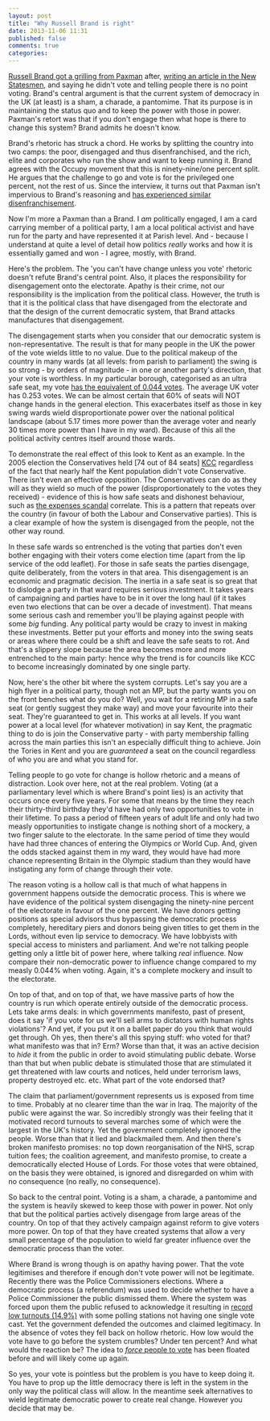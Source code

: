 ```yaml
---
layout: post
title: "Why Russell Brand is right"
date: 2013-11-06 11:31
published: false
comments: true
categories: 
---
```


[Russell Brand got a grilling from Paxman][Newsnight] after, [writing an article in the New Statesmen](http://www.newstatesman.com/politics/2013/10/russell-brand-on-revolution), and saying he didn't vote and telling people there is no point voting. Brand's central argument is that the current system of democracy in the UK (at least) is a sham, a charade, a pantomime.  That its purpose is in maintaining the status quo and to keep the power with those in power.  Paxman's retort was that if you don't engage then what hope is there to change this system?  Brand admits he doesn't know.

Brand's rhetoric has struck a chord.  He works by splitting the country into two camps: the poor, disengaged and thus disenfranchised, and the rich, elite and corporates who run the show and want to keep running it.  Brand agrees with the Occupy movement that this is ninety-nine/one percent split.  He argues that the challenge to go and vote is for the privileged one percent, not the rest of us.  Since the interview, it turns out that Paxman isn't impervious to Brand's reasoning and [has experienced similar disenfranchisement][Paxman].  

Now I'm more a Paxman than a Brand.  I _am_ politically engaged, I am a card carrying member of a political party, I am a local political activist and have run for the party and have represented it at Parish level.  And - because I understand at quite a level of detail how politics _really_ works and how it is essentially gamed and won - I agree, mostly, with Brand.

Here's the problem.  The 'you can't have change unless you vote' rhetoric doesn't refute Brand's central point.  Also, it places the responsibility for disengagement onto the electorate.  Apathy is their crime, not our responsibility is the implication from the political class.  However, the truth is that it is the political class that have disengaged from the electorate and that the design of the current democratic system, that Brand attacks manufactures that disengagement.

The disengagement starts when you consider that our democratic system is non-representative.  The result is that for many people in the UK the power of the vote wields little to no value.  Due to the political makeup of the country in many wards (at all levels: from parish to parliament) the swing is so strong - by orders of magnitude - in one or another party's direction, that your vote is worthless.  In my particular borough, categorised as an ultra safe seat, my vote [has the equivalent of 0.044 votes](http://www.voterpower.org.uk/tonbridge-malling).  The average UK voter has 0.253 votes. We can be almost certain that 60% of seats will NOT change hands in the general election.  This exacerbates itself as those in key swing wards wield disproportionate power over the national political landscape (about 5.17 times more power than the average voter and nearly 30 times more power than I have in my ward).  Because of this all the political activity centres itself around those wards.

To demonstrate the real effect of this look to Kent as an example. In the 2005 election the Conservatives held [74 out of 84 seats] [KCC] regardless of the fact that nearly half the Kent population didn't vote Conservative.  There isn't even an effective opposition.  The Conservatives can do as they will as they wield so much of the power (disproportionately to the votes they received) - evidence of this is how safe seats and dishonest behaviour, such as [the expenses scandal](http://markreckons.blogspot.co.uk/2009/05/mps-expenses-and-safe-seats-correlation.html) correlate. This is a pattern that repeats over the country (in favour of both the Labour and Conservative parties). This is a clear example of how the system is disengaged from the people, not the other way round.

In these safe wards so entrenched is the voting that parties don't even bother engaging with their voters come election time (apart from the lip service of the odd leaflet).    For those in safe seats the parties disengage, quite deliberately, from the voters in that area.  This disengagement is an economic and pragmatic decision.  The inertia in a safe seat is so great that to dislodge a party in that ward requires serious investment.  It takes years of campaigning and parties have to be in it over the long haul (if it takes even two elections that can be over a decade of investment).  That means some serious cash and remember you'll be playing against people with some _big_ funding.  Any political party would be crazy to invest in making these investments.  Better put your efforts and money into the swing seats or areas where there could be a shift and leave the safe seats to rot.  And that's a slippery slope because the area becomes more and more entrenched to the main party: hence why the trend is for councils like KCC to become increasingly dominated by one single party.

Now, here's the other bit where the system corrupts.  Let's say you are a high flyer in a political party, though not an MP, but the party wants you on the front benches what do you do?  Well, you wait for a retiring MP in a safe seat (or gently suggest they make way) and move your favourite into their seat.  They're guaranteed to get in.  This works at all levels.  If you want power at a local level (for whatever motivation) in say Kent, the pragmatic thing to do is join the Conservative party - with party membership falling across the main parties this isn't an especially difficult thing to achieve.  Join the Tories in Kent and you are _guaranteed_ a seat on the council regardless of who you are and what you stand for.

Telling people to go vote for change is hollow rhetoric and a means of distraction.  Look over here, not at the real problem.  Voting (at a parliamentary level which is where Brand's point lies) is an activity that occurs once every five years.  For some that means by the time they reach their thirty-third birthday they'd have had only two opportunities to vote in their lifetime.  To pass a period of fifteen years of adult life and only had two measly opportunities to instigate change is nothing short of a mockery, a two finger salute to the electorate.  In the same period of time they would have had three chances of entering the Olympics or World Cup.  And, given the odds stacked against them in my ward, they would have had more chance representing Britain in the Olympic stadium than they would have instigating any form of change through their vote.

The reason voting is a hollow call is that much of what happens in government happens outside the democratic process.  This is where we have evidence of the political system disengaging the ninety-nine percent of the electorate in favour of the one percent.  We have donors getting positions as special advisors thus bypassing the democratic process completely, hereditary piers and donors being given titles to get them in the Lords, without even lip service to democracy.  We have lobbyists with special access to ministers and parliament. And we're not talking people getting only a little bit of power here, where talking _real_ influence.  Now compare their non-democratic power to influence change compared to my measly 0.044% when voting.  Again, it's a complete mockery and insult to the electorate.

On top of that, and on top of that, we have massive parts of how the country is run which operate entirely outside of the democratic process.  Lets take arms deals: in which governments manifesto, past of present, does it say 'if you vote for us we'll sell arms to dictators with human rights violations'?  And yet, if you put it on a ballet paper do you think that would get through.  Oh yes, then there's all this spying stuff: who voted for that? what manifesto was that in? Erm?  Worse than that, it was an active decision to _hide_ it from the public in order to avoid stimulating public debate.  Worse than that but when public debate is stimulated those that are stimulated it get threatened with law courts and notices, held under terrorism laws, property destroyed etc. etc.  What part of the vote endorsed that?

The claim that parliament/government represents us is exposed from time to time.  Probably at no clearer time than the war in Iraq.  The majority of the public were against the war.  So incredibly strongly was their feeling that it motivated record turnouts to several marches some of which were the largest in the UK's history.  Yet the government completely ignored the people.  Worse than that it lied and blackmailed them.  And then there's broken manifesto promises: no top down reorganisation of the NHS, scrap tuition fees; the coalition agreement, and manifesto promise, to create a democratically elected House of Lords.  For those votes that were obtained, on the basis they were obtained, is ignored and disregarded on whim with no consequence (no really, no consequence).

So back to the central point.  Voting is a sham, a charade, a pantomime and the system is heavily skewed to keep those with power in power.  Not only that but the political parties actively disengage from large areas of the country.  On top of that they actively campaign against reform to give voters more power.  On top of that they have created systems that allow a very small percentage of the population to wield far greater influence over the democratic process than the voter.

Where Brand is wrong though is on apathy having power.  That the vote legitimises and therefore if enough don't vote power will not be legitimate.  Recently there was the Police Commissioners elections.  Where a democratic process (a referendum) was used to decide whether to have a Police Commissioner the public dismissed them.  Where the system was forced upon them the public refused to acknowledge it resulting in [record low turnouts (14.9%)](http://www.bbc.co.uk/news/uk-20352539) with some polling stations not having one single vote cast.  Yet the government defended the outcomes and claimed legitimacy.  In the absence of votes they fell back on hollow rhetoric.  How low would the vote have to go before the system crumbles? Under ten percent?  And what would the reaction be? The idea to [_force_ people to vote][forcevote] has been floated before and will likely come up again.

So yes, your vote is pointless but the problem is you have to keep doing it.  You have to prop up the little democracy there is left in the system in the only way the political class will allow.  In the meantime seek alternatives to wield legitimate democratic power to create real change.  However you decide that may be.

[Newsnight]: http://www.youtube.com/watch?v=3YR4CseY9pk
[Paxman]: http://www.theguardian.com/media/2013/nov/05/paxman-politics-russell-brand-voting
[KCC]: http://www.kent.gov.uk/Kcc.eGov.Elections.Public.Site/CountyPage.aspx
[forcevote]: http://www.bbc.co.uk/news/uk-23832607